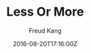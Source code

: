 ---
title: "Less Or More"
github: https://github.com/luoyan35714/LessOrMore
demo: http://www.hifreud.com/
author: Freud Kang
draft: true
ssg:
  - Jekyll
cms:
  - No Cms
date: 2016-08-20T17:16:00Z
github_branch: master
---